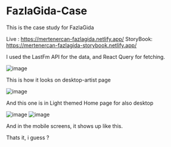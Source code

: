 # FazlaGida-Case

This is the case study for FazlaGida

Live : https://mertenercan-fazlagida.netlify.app/
StoryBook: https://mertenercan-fazlagida-storybook.netlify.app/


 I used the LastFm API for the data, and React Query for fetching.

![image](https://user-images.githubusercontent.com/79616834/194466765-6099963c-32b6-46ec-862d-978b73786143.png)


This is how it looks on desktop-artist page



![image](https://user-images.githubusercontent.com/79616834/194466810-39056d67-d28c-4c6d-9ed3-9b3ccb9e57e2.png)


And this one is in Light themed Home page for also desktop

![image](https://user-images.githubusercontent.com/79616834/194466918-55a8df77-3369-41be-bc21-86bd6f75c366.png) ![image](https://user-images.githubusercontent.com/79616834/194467538-79651f14-e9b0-4c2f-90c9-2485e1ab3bef.png)

And in the mobile screens, it shows up like this.

Thats it, i guess ?
